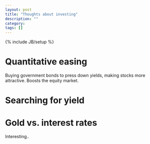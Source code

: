 ```yaml
---
layout: post
title: "Thoughts about investing"
description: ""
category: 
tags: []
---
```

{% include JB/setup %}

# Quantitative easing
Buying government bonds to press down yields, making stocks more attractive. Boosts the equity market.

# Searching for yield

# Gold vs. interest rates 
Interesting..
